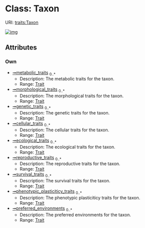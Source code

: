 
# Class: Taxon




URI: [traits:Taxon](http://w3id.org/ontogpt/traits/Taxon)


[![img](https://yuml.me/diagram/nofunky;dir:TB/class/[Trait],[Trait]<preferred_environments%200..*-%20[Taxon],[Trait]<phenotypic_plasticiticy_traits%200..*-%20[Taxon],[Trait]<survival_traits%200..*-%20[Taxon],[Trait]<reproductive_traits%200..*-%20[Taxon],[Trait]<ecological_traits%200..*-%20[Taxon],[Trait]<cellular_traits%200..*-%20[Taxon],[Trait]<genetic_traits%200..*-%20[Taxon],[Trait]<morphological_traits%200..*-%20[Taxon],[Trait]<metabolic_traits%200..*-%20[Taxon])](https://yuml.me/diagram/nofunky;dir:TB/class/[Trait],[Trait]<preferred_environments%200..*-%20[Taxon],[Trait]<phenotypic_plasticiticy_traits%200..*-%20[Taxon],[Trait]<survival_traits%200..*-%20[Taxon],[Trait]<reproductive_traits%200..*-%20[Taxon],[Trait]<ecological_traits%200..*-%20[Taxon],[Trait]<cellular_traits%200..*-%20[Taxon],[Trait]<genetic_traits%200..*-%20[Taxon],[Trait]<morphological_traits%200..*-%20[Taxon],[Trait]<metabolic_traits%200..*-%20[Taxon])

## Attributes


### Own

 * [➞metabolic_traits](taxon__metabolic_traits.md)  <sub>0..\*</sub>
     * Description: The metabolic traits for the taxon.
     * Range: [Trait](Trait.md)
 * [➞morphological_traits](taxon__morphological_traits.md)  <sub>0..\*</sub>
     * Description: The morphological traits for the taxon.
     * Range: [Trait](Trait.md)
 * [➞genetic_traits](taxon__genetic_traits.md)  <sub>0..\*</sub>
     * Description: The genetic traits for the taxon.
     * Range: [Trait](Trait.md)
 * [➞cellular_traits](taxon__cellular_traits.md)  <sub>0..\*</sub>
     * Description: The cellular traits for the taxon.
     * Range: [Trait](Trait.md)
 * [➞ecological_traits](taxon__ecological_traits.md)  <sub>0..\*</sub>
     * Description: The ecological traits for the taxon.
     * Range: [Trait](Trait.md)
 * [➞reproductive_traits](taxon__reproductive_traits.md)  <sub>0..\*</sub>
     * Description: The reproductive traits for the taxon.
     * Range: [Trait](Trait.md)
 * [➞survival_traits](taxon__survival_traits.md)  <sub>0..\*</sub>
     * Description: The survival traits for the taxon.
     * Range: [Trait](Trait.md)
 * [➞phenotypic_plasticiticy_traits](taxon__phenotypic_plasticiticy_traits.md)  <sub>0..\*</sub>
     * Description: The phenotypic plasticiticy traits for the taxon.
     * Range: [Trait](Trait.md)
 * [➞preferred_environments](taxon__preferred_environments.md)  <sub>0..\*</sub>
     * Description: The preferred environments for the taxon.
     * Range: [Trait](Trait.md)
